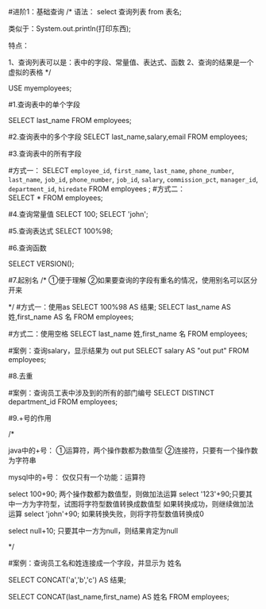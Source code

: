 #进阶1：基础查询
/*
语法：
select 查询列表 from 表名;


类似于：System.out.println(打印东西);

特点：

1、查询列表可以是：表中的字段、常量值、表达式、函数
2、查询的结果是一个虚拟的表格
*/

USE myemployees;

#1.查询表中的单个字段

SELECT last_name FROM employees;

#2.查询表中的多个字段
SELECT last_name,salary,email FROM employees;

#3.查询表中的所有字段

#方式一：
SELECT 
    `employee_id`,
    `first_name`,
    `last_name`,
    `phone_number`,
    `last_name`,
    `job_id`,
    `phone_number`,
    `job_id`,
    `salary`,
    `commission_pct`,
    `manager_id`,
    `department_id`,
    `hiredate` 
FROM
    employees ;
#方式二：  
 SELECT * FROM employees;
 
 #4.查询常量值
 SELECT 100;
 SELECT 'john';
 
 #5.查询表达式
 SELECT 100%98;
 
 #6.查询函数
 
 SELECT VERSION();
 
 
 #7.起别名
 /*
 ①便于理解
 ②如果要查询的字段有重名的情况，使用别名可以区分开来
 
 */
 #方式一：使用as
SELECT 100%98 AS 结果;
SELECT last_name AS 姓,first_name AS 名 FROM employees;

#方式二：使用空格
SELECT last_name 姓,first_name 名 FROM employees;


#案例：查询salary，显示结果为 out put
SELECT salary AS "out put" FROM employees;


#8.去重


#案例：查询员工表中涉及到的所有的部门编号
SELECT DISTINCT department_id FROM employees;


#9.+号的作用

/*

java中的+号：
①运算符，两个操作数都为数值型
②连接符，只要有一个操作数为字符串

mysql中的+号：
仅仅只有一个功能：运算符

select 100+90; 两个操作数都为数值型，则做加法运算
select '123'+90;只要其中一方为字符型，试图将字符型数值转换成数值型
			如果转换成功，则继续做加法运算
select 'john'+90;	如果转换失败，则将字符型数值转换成0

select null+10; 只要其中一方为null，则结果肯定为null

*/

#案例：查询员工名和姓连接成一个字段，并显示为 姓名


SELECT CONCAT('a','b','c') AS 结果;

SELECT 
	CONCAT(last_name,first_name) AS 姓名
FROM
	employees;
	